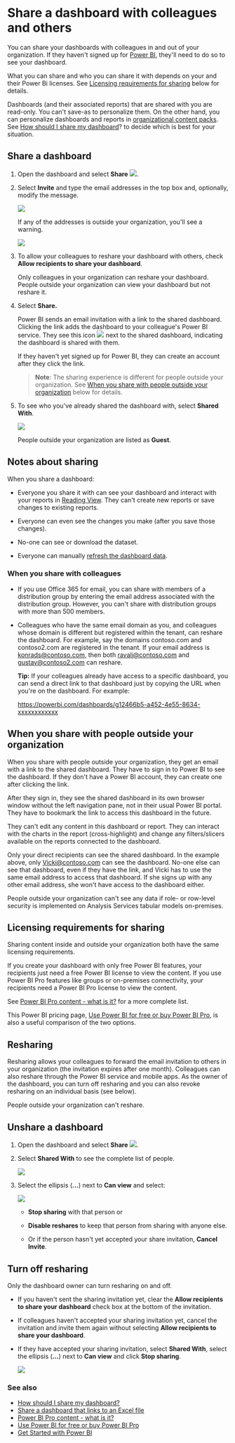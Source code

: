 <properties
   pageTitle="Share a dashboard with colleagues and others"
   description="How to share Power BI dashboards with colleagues in and out of your organization, and what you need to know about sharing."
   documentationCenter=""
   authors="maggiesMSFT"
   manager="mblythe"
   backup=""
   editor=""
   tags=""
   qualityFocus="identified"
   qualityDate="06/22/2016"/>

<tags
   ms.service="powerbi"
   ms.devlang="NA"
   ms.topic="article"
   ms.tgt_pltfrm="NA"
   ms.workload="powerbi"
   ms.date="06/22/2016"
   ms.author="maggies"/>

# Share a dashboard with colleagues and others

You can share your dashboards with colleagues in and out of your organization. If they haven't signed up for [Power BI](http://powerbi.com), they'll need to do so to see your dashboard.

What you can share and who you can share it with depends on your and their Power Bi licenses. See [Licensing requirements for sharing](#Licensing-requirements-for-sharing) below for details.

Dashboards (and their associated reports) that are shared with you are read-only.  You can't save-as to personalize them. On the other hand, you can personalize dashboards and reports in [organizational content packs](powerbi-service-organizational-content-packs-introduction.md).  See [How should I share my dashboard](powerbi-service-how-should-i-share-my-dashboard.md)? to decide which is best for your situation.

## Share a dashboard

1.   Open the dashboard and select **Share** ![](media/powerbi-service-share-unshare-dashboard/pbi_share_icon.png).

2.  Select **In﻿vite** and type the email addresses in the top box and, optionally, modify the message.

    ![](media/powerbi-service-share-unshare-dashboard/pbi_share_invite.png)  

    If any of the addresses is outside your organization, you'll see a warning.

    ![](media/powerbi-service-share-unshare-dashboard/pbi_share_invite_outside.png)  

3.  To allow your colleagues to reshare your dashboard with others, check **Allow recipients to share your dashboard**.

    Only colleagues in your organization can reshare your dashboard. People outside your organization can view your dashboard but not reshare it.

4.  Select **Share.**

	Power BI sends an email invitation with a link to the shared dashboard. Clicking the link adds the dashboard to your colleague's Power BI service. They see this icon ![](media/powerbi-service-share-unshare-dashboard/PBI_SharedWithYouIcon.png) next to the shared dashboard, indicating the dashboard is shared with them.

    If they haven't yet signed up for Power BI, they can create an account after they click the link.

    >**Note**: The sharing experience is different for people outside your organization. See [When you share with people outside your organization](powerbi-service-share-unshare-dashboard.md#when-you-share-with-people-outside-your-organization) below for details.

5.  To see who you've already shared the dashboard with, select **Shared With**.

    ![](media/powerbi-service-share-unshare-dashboard/pbi_share_sharedwith.png)

    People outside your organization are listed as **Guest**.

## Notes about sharing

When you share a dashboard:

-   Everyone you share it with can see your dashboard and interact with your reports in [Reading View](powerbi-service-open-a-report-in-reading-view.md). They can't create new reports or save changes to existing reports.

-   Everyone can even see the changes you make (after you save those changes).

-   No-one can see or download the dataset.

-   Everyone can manually [refresh the dashboard data](powerbi-refresh-data.md).

### When you share with colleagues

-   If you use Office 365 for email, you can share with members of a distribution group by entering the email address associated with the distribution group. However, you can't share with distribution groups with more than 500 members.

-   Colleagues who have the same email domain as you, and colleagues whose domain is different but registered within the tenant, can reshare the dashboard. For example, say the domains contoso.com and contoso2.com are registered in the tenant. If your email address is konrads@contoso.com, then both ravali@contoso.com and gustav@contoso2.com can reshare.

    **Tip:** If your colleagues already have access to a specific dashboard, you can send a direct link to that dashboard just by copying the URL when you're on the dashboard. For example:   

    https://powerbi.com/dashboards/g12466b5-a452-4e55-8634-xxxxxxxxxxxx


## When you share with people outside your organization

When you share with people outside your organization, they get an email with a link to the shared dashboard. They have to sign in to Power BI to see the dashboard. If they don't have a Power BI account, they can create one after clicking the link.

After they sign in, they see the shared dashboard in its own browser window without the left navigation pane, not in their usual Power BI portal. They have to bookmark the link to access this dashboard in the future.

They can't edit any content in this dashboard or report. They can interact with the charts in the report (cross-highlight) and change any filters/slicers available on the reports connected to the dashboard.

Only your direct recipients can see the shared dashboard. In the example above, only Vicki@contoso.com can see the dashboard. No-one else can see that dashboard, even if they have the link, and Vicki has to use the same email address to access that dashboard. If she signs up with any other email address, she won't have access to the dashboard either.

People outside your organization can't see any data if role- or row-level security is implemented on Analysis Services tabular models on-premises.

## Licensing requirements for sharing

Sharing content inside and outside your organization both have the same licensing requirements.

If you create your dashboard  with only free Power BI features, your recipients just need a free Power BI license to view the content. If you use Power BI Pro features like groups or on-premises connectivity, your recipients need a Power BI Pro license to view the content.

See [Power BI Pro content - what is it?](powerbi-power-bi-pro-content-what-is-it.md) for a more complete list.

This Power BI pricing page, [Use Power BI for free or buy Power BI Pro](https://powerbi.microsoft.com/en-us/pricing), is also a useful comparison of the two options.

## Resharing

Resharing allows your colleagues to forward the email invitation to others in your organization (the invitation expires after one month). Colleagues can also reshare through the Power BI service and mobile apps. As the owner of the dashboard, you can turn off resharing and you can also revoke resharing on an individual basis (see below).

People outside your organization can't reshare.

## Unshare a dashboard

1.  Open the dashboard and select **Share** ![](media/powerbi-service-share-unshare-dashboard/pbi_share_icon.png).

2.  Select **Shared With** to see the complete list of people.

    ![](media/powerbi-service-share-unshare-dashboard/pbi_share_sharedwith.png)

3.  Select the ellipsis (**...**) next to **Can view** and select:

    ![](media/powerbi-service-share-unshare-dashboard/pbi_stop_sharing.png)

    -   **Stop sharing** with that person or

    -   **Disable reshares** to keep that person from sharing with anyone else.

    -   Or if the person hasn't yet accepted your share invitation, **Cancel Invite**.

## Turn off resharing

Only the dashboard owner can turn resharing on and off.

-   If you haven't sent the sharing invitation yet, clear the **Allow recipients to share your dashboard** check box at the bottom of the invitation.

-   If colleagues haven't accepted your sharing invitation yet, cancel the invitation and invite them again without selecting **Allow recipients to share your dashboard**.

-   If they have accepted your sharing invitation, select **Shared With**, select the ellipsis (**...**) next to **Can view** and click **Stop sharing**.

    ![](media/powerbi-service-share-unshare-dashboard/pbi_stop_sharing.png)


### See also

- [How should I share my dashboard?](powerbi-service-how-should-i-share-my-dashboard.md)
- [Share a dashboard that links to an Excel file](powerbi-service-share-dashboard-that-links-to-excel.md)
- [Power BI Pro content - what is it?](powerbi-power-bi-pro-content-what-is-it.md)
- [Use Power BI for free or buy Power BI Pro](https://powerbi.microsoft.com/en-us/pricing)
- [Get Started with Power BI](powerbi-service-get-started.md)
